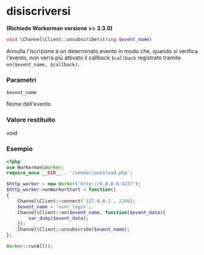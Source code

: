 # disiscriversi
**(Richiede Workerman versione >= 3.3.0)**

```php
void \Channel\Client::unsubscribe(string $event_name)
```
Annulla l'iscrizione a un determinato evento in modo che, quando si verifica l'evento, non verrà più attivato il callback ```$callback``` registrato tramite ```on($event_name, $callback)```.

### Parametri
``` $event_name ```

Nome dell'evento

### Valore restituito
void

### Esempio
```php
<?php
use Workerman\Worker;
require_once __DIR__ . '/vendor/autoload.php';

$http_worker = new Worker('http://0.0.0.0:4237');
$http_worker->onWorkerStart = function()
{
    Channel\Client::connect('127.0.0.1', 2206);
    $event_name = 'user_login';
    Channel\Client::on($event_name, function($event_data){
        var_dump($event_data);
    });
    Channel\Client::unsubscribe($event_name);
};

Worker::runAll();
```
